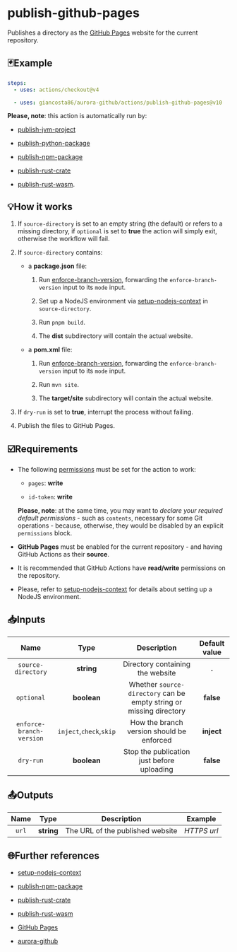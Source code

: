 # publish-github-pages

Publishes a directory as the [GitHub Pages](https://pages.github.com/) website for the current repository.

## 🃏Example

```yaml
steps:
  - uses: actions/checkout@v4

  - uses: giancosta86/aurora-github/actions/publish-github-pages@v10
```

**Please, note**: this action is automatically run by:

- [publish-jvm-project](../publish-jvm-project/README.md)

- [publish-python-package](../publish-python-package/README.md)

- [publish-npm-package](../publish-npm-package/README.md)

- [publish-rust-crate](../publish-rust-crate/README.md)

- [publish-rust-wasm](../publish-rust-wasm/README.md).

## 💡How it works

1. If `source-directory` is set to an empty string (the default) or refers to a missing directory, if `optional` is set to **true** the action will simply exit, otherwise the workflow will fail.

1. If `source-directory` contains:

   - a **package.json** file:

     1. Run [enforce-branch-version](../enforce-branch-version/README.md), forwarding the `enforce-branch-version` input to its `mode` input.

     1. Set up a NodeJS environment via [setup-nodejs-context](../setup-nodejs-context/README.md) in `source-directory`.

     1. Run `pnpm build`.

     1. The **dist** subdirectory will contain the actual website.

   - a **pom.xml** file:

     1. Run [enforce-branch-version](../enforce-branch-version/README.md), forwarding the `enforce-branch-version` input to its `mode` input.

     1. Run `mvn site`.

     1. The **target/site** subdirectory will contain the actual website.

1. If `dry-run` is set to **true**, interrupt the process without failing.

1. Publish the files to GitHub Pages.

## ☑️Requirements

- The following [permissions](https://docs.github.com/en/actions/writing-workflows/choosing-what-your-workflow-does/controlling-permissions-for-github_token) must be set for the action to work:

  - `pages`: **write**

  - `id-token`: **write**

  **Please, note**: at the same time, you may want to _declare your required default permissions_ - such as `contents`, necessary for some Git operations - because, otherwise, they would be disabled by an explicit `permissions` block.

- **GitHub Pages** must be enabled for the current repository - and having GitHub Actions as their **source**.

- It is recommended that GitHub Actions have **read/write** permissions on the repository.

- Please, refer to [setup-nodejs-context](../setup-nodejs-context/README.md) for details about setting up a NodeJS environment.

## 📥Inputs

|           Name           |          Type           |                             Description                             | Default value |
| :----------------------: | :---------------------: | :-----------------------------------------------------------------: | :-----------: |
|    `source-directory`    |       **string**        |                  Directory containing the website                   |     **.**     |
|        `optional`        |       **boolean**       | Whether `source-directory` can be empty string or missing directory |   **false**   |
| `enforce-branch-version` | `inject`,`check`,`skip` |              How the branch version should be enforced              |  **inject**   |
|        `dry-run`         |       **boolean**       |             Stop the publication just before uploading              |   **false**   |

## 📤Outputs

| Name  |    Type    |           Description            |   Example   |
| :---: | :--------: | :------------------------------: | :---------: |
| `url` | **string** | The URL of the published website | _HTTPS url_ |

## 🌐Further references

- [setup-nodejs-context](../setup-nodejs-context/README.md)

- [publish-npm-package](../publish-npm-package/README.md)

- [publish-rust-crate](../publish-rust-crate/README.md)

- [publish-rust-wasm](../publish-rust-wasm/README.md)

- [GitHub Pages](https://pages.github.com/)

- [aurora-github](../../README.md)
